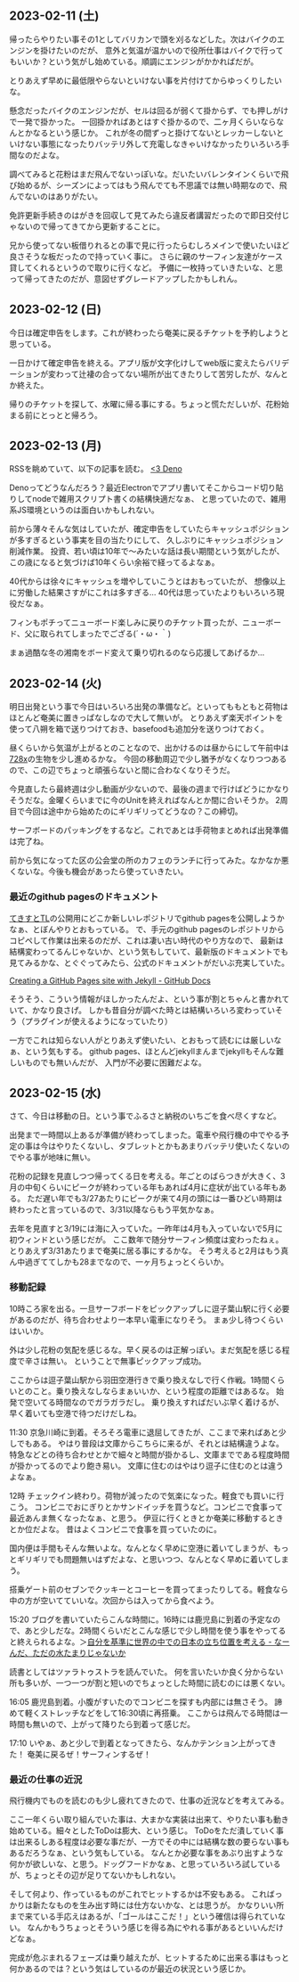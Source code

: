 ## 2023-02-11 (土)

帰ったらやりたい事その1としてバリカンで頭を刈るなどした。次はバイクのエンジンを掛けたいのだが、
意外と気温が温かいので役所仕事はバイクで行ってもいいか？という気がし始めている。順調にエンジンがかかればだが。

とりあえず早めに最低限やらないといけない事を片付けてからゆっくりしたいな。

懸念だったバイクのエンジンだが、セルは回るが弱くて掛からず、でも押しがけで一発で掛かった。
一回掛かればあとはすぐ掛かるので、二ヶ月くらいならなんとかなるという感じか。
これが冬の間ずっと掛けてないとレッカーしないといけない事態になったりバッテリ外して充電しなきゃいけなかったりいろいろ手間なのだよな。

調べてみると花粉はまだ飛んでないっぽいな。だいたいバレンタインくらいで飛び始めるが、シーズンによってはもう飛んでても不思議では無い時期なので、飛んでないのはありがたい。

免許更新手続きのはがきを回収して見てみたら違反者講習だったので即日交付じゃないので帰ってきてから更新することに。

兄から使ってない板借りれるとの事で見に行ったらむしろメインで使いたいほど良さそうな板だったので持っていく事に。
さらに親のサーフィン友達がケース貸してくれるというので取りに行くなど。
予備に一枚持っていきたいな、と思って帰ってきたのだが、意図せずグレードアップしたかもしれん。

## 2023-02-12 (日)

今日は確定申告をします。これが終わったら奄美に戻るチケットを予約しようと思っている。

一日かけて確定申告を終える。アプリ版が文字化けしてweb版に変えたらバリデーションが変わって辻褄の合ってない場所が出てきたりして苦労したが、なんとか終えた。

帰りのチケットを探して、水曜に帰る事にする。ちょっと慌ただしいが、花粉始まる前にとっとと帰ろう。

## 2023-02-13 (月)

RSSを眺めていて、以下の記事を読む。 [<3 Deno](https://matklad.github.io/2023/02/12/a-love-letter-to-deno.html)

Denoってどうなんだろう？最近Electronでアプリ書いてそこからコード切り貼りしてnodeで雑用スクリプト書くの結構快適だなぁ、
と思っていたので、雑用系JS環境というのは面白いかもしれない。

前から薄々そんな気はしていたが、確定申告をしていたらキャッシュポジションが多すぎるという事実を目の当たりにして、
久しぶりにキャッシュポジション削減作業。
投資、若い頃は10年で〜みたいな話は長い期間という気がしたが、この歳になると気づけば10年くらい余裕で経ってるよなぁ。

40代からは徐々にキャッシュを増やしていこうとはおもっていたが、
想像以上に労働した結果さすがにこれは多すぎる…
40代は思っていたよりもいろいろ現役だなぁ。

フィンもポチってニューボード楽しみに戻りのチケット買ったが、ニューボード、父に取られてしまったでござる(´・ω・｀)

まぁ過酷な冬の湘南をボード変えて乗り切れるのなら応援してあげるか…

## 2023-02-14 (火)

明日出発という事で今日はいろいろ出発の準備など。といってももともと荷物はほとんど奄美に置きっぱなしなので大して無いが。
とりあえず楽天ポイントを使って八朔を箱で送りつけておき、basefoodも追加分を送りつけておく。

昼くらいから気温が上がるとのことなので、出かけるのは昼からにして午前中は[728x](728x.md)の生物を少し進めるかな。
今回の移動周辺で少し猶予がなくなりつつあるので、この辺でちょっと頑張らないと間に合わなくなりそうだ。

今見直したら最終週は少し動画が少ないので、最後の週まで行けばどうにかなりそうだな。金曜くらいまでに今のUnitを終えればなんとか間に合いそうか。
2周目で今回は途中から始めたのにギリギリってどうなの？この締切。

サーフボードのパッキングをするなど。これであとは手荷物まとめれば出発準備は完了ね。

前から気になってた区の公会堂の所のカフェのランチに行ってみた。なかなか悪くないな。今後も機会があったら使っていきたい。

### 最近のgithub pagesのドキュメント

[てきすとTL](てきすとTL.md)の公開用にどこか新しいレポジトリでgithub pagesを公開しようかなぁ、とぼんやりとおもっている。
で、手元のgithub pagesのレポジトリからコピペして作業は出来るのだが、これは凄い古い時代のやり方なので、
最新は結構変わってるんじゃないか、という気もしていて、最新版のドキュメントでも見てみるかな、とぐぐってみたら、公式のドキュメントがだいぶ充実していた。

[Creating a GitHub Pages site with Jekyll - GitHub Docs](https://docs.github.com/en/pages/setting-up-a-github-pages-site-with-jekyll/creating-a-github-pages-site-with-jekyll)

そうそう、こういう情報がほしかったんだよ、という事が割とちゃんと書かれていて、かなり良さげ。
しかも昔自分が調べた時とは結構いろいろ変わっていそう（プラグインが使えるようになっていたり）

一方でこれは知らない人がとりあえず使いたい、とおもって読むには厳しいなぁ、という気もする。
github pages、ほとんどjekyllまんまでjekyllもそんな難しいものでも無いんだが、
入門が不必要に困難だよな。

## 2023-02-15 (水)

さて、今日は移動の日。という事でふるさと納税のいちごを食べ尽くすなど。

出発まで一時間以上あるが準備が終わってしまった。電車や飛行機の中でやる予定の事は今はやりたくないし、タブレットとかもあまりバッテリ使いたくないのでやる事が地味に無い。

花粉の記録を見直しつつ帰ってくる日を考える。年ごとのばらつきが大きく、3月の中旬くらいにピークが終わっている年もあれば4月に症状が出ている年もある。
ただ遅い年でも3/27あたりにピークが来て4月の頭には一番ひどい時期は終わったと言っているので、3/31以降ならもう平気かなぁ。

去年を見直すと3/19には海に入っていた。一昨年は4月も入っていないで5月に初ウィンドという感じだが。
ここ数年で随分サーフィン頻度は変わったねぇ。
とりあえず3/31あたりまで奄美に居る事にするかな。
そう考えると2月はもう真ん中過ぎててしかも28までなので、一ヶ月ちょっとくらいか。

### 移動記録

10時ころ家を出る。一旦サーフボードをピックアップしに逗子葉山駅に行く必要があるのだが、待ち合わせより一本早い電車になりそう。
まぁ少し待つくらいはいいか。

外は少し花粉の気配を感じるな。早く戻るのは正解っぽい。まだ気配を感じる程度で辛さは無い。
ということで無事ピックアップ成功。

ここからは逗子葉山駅から羽田空港行きで乗り換えなしで行く作戦。1時間くらいとのこと。乗り換えなしならまぁいいか、という程度の距離ではあるな。
始発で空いてる時間なのでガラガラだし。
乗り換えすればだいぶ早く着けるが、早く着いても空港で待つだけだしね。

11:30 京急川崎に到着。そろそろ電車に退屈してきたが、ここまで来ればあと少しでもある。
やはり普段は文庫からこちらに来るが、それとは結構違うよな。
特急などとの待ち合わせとかで細々と時間が掛かるし、文庫までである程度時間が掛かってるのでより飽き易い。
文庫に住むのはやはり逗子に住むのとは違うよなぁ。

12時 チェックイン終わり。荷物が減ったので気楽になった。軽食でも買いに行こう。
コンビニでおにぎりとかサンドイッチを買うなど。コンビニで食事って最近あんま無くなったなぁ、と思う。
伊豆に行くときとか奄美に移動するときとか位だよな。
昔はよくコンビニで食事を買っていたのに。

国内便は手間もそんな無いよな。なんとなく早めに空港に着いてしまうが、もっとギリギリでも問題無いはずだよな、と思いつつ、なんとなく早めに着いてしまう。

搭乗ゲート前のセブンでクッキーとコーヒーを買ってまったりしてる。軽食なら中の方が空いてていいな。次回からは入ってから食べよう。

15:20 ブログを書いていたらこんな時間に。16時には鹿児島に到着の予定なので、あと少しだな。2時間くらいだとこんな感じで少し時間を使う事をやってると終えられるよな。＞[自分を基準に世界の中での日本の立ち位置を考える - なーんだ、ただの水たまりじゃないか](https://karino2.github.io/2023/02/15/japan_standpoint_from_my_standpoint.html)

読書としてはツァラトゥストラを読んでいた。
何を言いたいか良く分からない所も多いが、一つ一つが割と短いのでちょっとした時間に読むのには悪くない。

16:05 鹿児島到着。小腹がすいたのでコンビニを探すも内部には無さそう。
諦めて軽くストレッチなどをして16:30頃に再搭乗。
ここからは飛んでる時間は一時間も無いので、上がって降りたら到着って感じだ。

17:10 いやぁ、あと少しで到着となってきたら、なんかテンション上がってきた！
奄美に戻るぜ！サーフィンするぜ！


### 最近の仕事の近況

飛行機内でものを読むのも少し疲れてきたので、仕事の近況などを考えてみる。

ここ一年くらい取り組んでいた事は、大まかな実装は出来て、やりたい事も動き始めている。細々としたToDoは膨大、という感じ。
ToDoをただ潰していく事は出来るしある程度は必要な事だが、一方でその中には結構な数の要らない事もあるだろうなぁ、という気もしている。
なんとか必要な事をあぶり出すような何かが欲しいな、と思う。ドッグフードかなぁ、と思っていろいろ試しているが、ちょっとその辺が足りてないかもしれない。

そして何より、作っているものがこれでヒットするかは不安もある。
こればっかりは新たなものを生み出す時には仕方ないかな、とは思うが。
かなりいい所まで来ている手応えはあるが、「ゴールはここだ！」という確信は得られていない。
なんかもうちょっとそういう感じを得る為にやれる事があるといいんだけどなぁ。

完成が危ぶまれるフェーズは乗り越えたが、ヒットするために出来る事はもっと何かあるのでは？という気はしているのが最近の状況という感じか。
